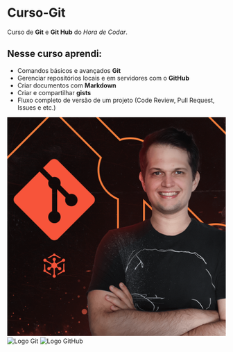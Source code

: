 # Curso-Git

Curso de **Git** e **Git Hub** do *Hora de Codar*.

## Nesse curso aprendi:

* Comandos básicos e avançados **Git**
* Gerenciar repositórios locais e em servidores com o **GitHub**
* Criar documentos com **Markdown**
* Criar e compartilhar **gists**
* Fluxo completo de versão de um projeto (Code Review, Pull Request, Issues e etc.)

![Curso Git](img/curso-git-hora-de-codar.png)
![Logo Git](https://git-scm.com/images/logos/downloads/Git-Icon-1788C.png)
![Logo GitHub](https://cdn-icons-png.flaticon.com/512/25/25231.png)
